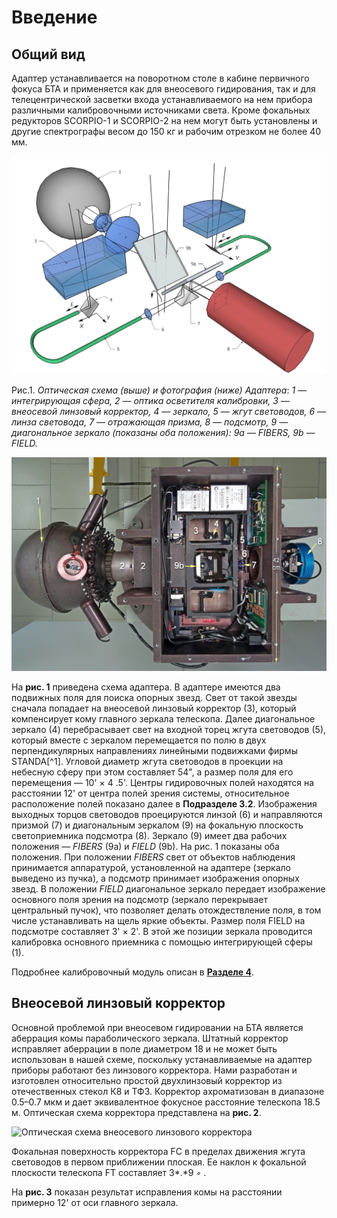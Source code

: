 # Введение
## Общий вид

Адаптер устанавливается на поворотном столе в кабине первичного фокуса БТА и применяется как для внеосевого гидирования, так и для телецентрической засветки входа устанавливаемого на нем прибора различными калибровочными источниками света. Кроме фокальных редукторов SCORPIO-1 и SCORPIO-2 на нем могут быть установлены и другие спектрографы весом до 150 кг и рабочим отрезком не более 40 мм.

![Оптическая схема Адаптера](pic/adap_scheme.png)

Рис.1. *Оптическая схема (выше)  и фотография (ниже) Адаптера*: *1 — интегрирующая сфера, 2 — оптика осветителя калибровки, 3 — внеосевой линзовый корректор, 4 — зеркало, 5 — жгут световодов, 6 — линза световода, 7 — отражающая призма, 8 — подсмотр, 9 — диагональное зеркало (показаны оба положения): 9a — FIBERS, 9b — FIELD.* 

![Фотография Адаптера](pic/adap_photo.png)



На **рис. 1** приведена схема адаптера. В адаптере имеются два подвижных поля для поиска опорных звезд. Свет от такой звезды сначала попадает на внеосевой линзовый корректор (3), который компенсирует кому главного зеркала телескопа. Далее диагональное зеркало (4) перебрасывает свет на входной торец жгута световодов (5), который вместе с зеркалом перемещается по полю в двух перпендикулярных направлениях линейными
подвижками фирмы STANDA[^1]. Угловой диаметр жгута световодов в проекции на небесную сферу при этом составляет 54", а размер поля для его перемещения — 10' × 4 .5'. Центры гидировочных полей находятся на расстоянии 12' от центра полей зрения системы, относительное расположение полей показано далее в **Подразделе 3.2**. Изображения выходных торцов световодов проецируются линзой (6) и направляются призмой (7) и диагональным зеркалом (9) на фокальную плоскость светоприемника подсмотра (8). Зеркало (9) имеет два рабочих положения — *FIBERS* (9a) и *FIELD* (9b). На рис. 1 показаны оба положения. При положении *FIBERS* свет от объектов наблюдения принимается аппаратурой, установленной на адаптере (зеркало выведено из пучка), а подсмотр принимает изображения опорных звезд. В положении *FIELD* диагональное зеркало передает изображение основного поля зрения на подсмотр (зеркало перекрывает центральный пучок), что позволяет делать отождествление поля, в том числе устанавливать на щель яркие объекты. Размер поля FIELD на подсмотре составляет 3' × 2'. В этой же позиции зеркала проводится калибровка основного приемника с помощью интегрирующей сферы (1).

Подробнее калибровочный модуль описан в [**Разделе 4**](3_Calibration.md).



## Внеосевой линзовый корректор

Основной проблемой при внеосевом гидировании на БТА является аберрация комы параболического зеркала. Штатный корректор исправляет аберрации в поле диаметром 18 и не может быть использован в нашей схеме, поскольку устанавливаемые на адаптер приборы работают без линзового корректора. Нами разработан и изготовлен относительно простой двухлинзовый корректор из отечественных стекол К8 и ТФ3. Корректор ахроматизован в диапазоне 0.5–0.7 мкм и дает эквивалентное фокусное расстояние телескопа 18.5 м. Оптическая схема корректора представлена на **рис. 2**. 

![Оптическая схема внеосевого линзового корректора](C:\GitHub\adapter-BTA\pic\corrector.png)

Фокальная поверхность корректора FC в пределах движения жгута световодов в первом приближении плоская. Ее наклон к фокальной плоскости телескопа FT составляет 3*.*9 *◦* . 

На **рис. 3** показан результат исправления комы на расстоянии примерно 12' от оси главного зеркала.

